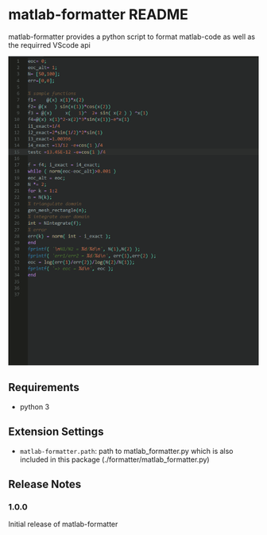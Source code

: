 # matlab-formatter README

matlab-formatter provides a python script to format matlab-code as well as the requirred VScode api

![IMAGE](images/example.gif)

## Requirements
- python 3

## Extension Settings
* `matlab-formatter.path`: path to matlab_formatter.py which is also included in this package (./formatter/matlab_formatter.py)


## Release Notes

### 1.0.0

Initial release of matlab-formatter
